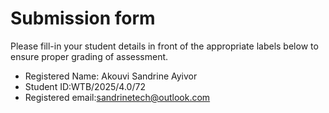 # Submission form

Please fill-in your student details in front of the appropriate labels
below to ensure proper grading of assessment.

- Registered Name: Akouvi Sandrine Ayivor
- Student ID:WTB/2025/4.0/72
- Registered email:sandrinetech@outlook.com
